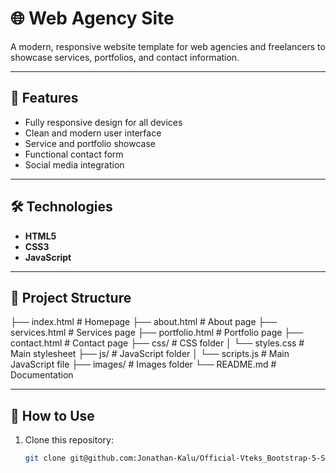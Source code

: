 # 🌐 Web Agency Site

A modern, responsive website template for web agencies and freelancers to showcase services, portfolios, and contact information.

---

## 🚀 Features

- Fully responsive design for all devices
- Clean and modern user interface
- Service and portfolio showcase
- Functional contact form
- Social media integration

---

## 🛠️ Technologies

- **HTML5**
- **CSS3**
- **JavaScript**

---

## 📂 Project Structure
├── index.html # Homepage ├── about.html # About page ├── services.html # Services page ├── portfolio.html # Portfolio page ├── contact.html # Contact page ├── css/ # CSS folder │ └── styles.css # Main stylesheet ├── js/ # JavaScript folder │ └── scripts.js # Main JavaScript file ├── images/ # Images folder └── README.md # Documentation

---
## 🚦 How to Use

1. Clone this repository:

   ```bash
   git clone git@github.com:Jonathan-Kalu/Official-Vteks_Bootstrap-5-Site.git
